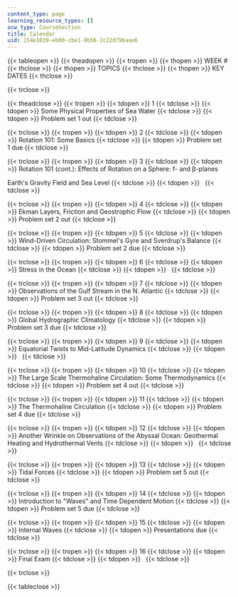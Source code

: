 ```yaml
---
content_type: page
learning_resource_types: []
ocw_type: CourseSection
title: Calendar
uid: 154e1039-eb00-cbe1-9b56-2c22d796aae6
---
```


{{< tableopen >}}
{{< theadopen >}}
{{< tropen >}}
{{< thopen >}}
WEEK #
{{< thclose >}}
{{< thopen >}}
TOPICS
{{< thclose >}}
{{< thopen >}}
KEY DATES
{{< thclose >}}

{{< trclose >}}

{{< theadclose >}}
{{< tropen >}}
{{< tdopen >}}
1
{{< tdclose >}}
{{< tdopen >}}
Some Physical Properties of Sea Water
{{< tdclose >}}
{{< tdopen >}}
Problem set 1 out
{{< tdclose >}}

{{< trclose >}}
{{< tropen >}}
{{< tdopen >}}
2
{{< tdclose >}}
{{< tdopen >}}
Rotation 101: Some Basics
{{< tdclose >}}
{{< tdopen >}}
Problem set 1 due
{{< tdclose >}}

{{< trclose >}}
{{< tropen >}}
{{< tdopen >}}
3
{{< tdclose >}}
{{< tdopen >}}
Rotation 101 (cont.): Effects of Rotation on a Sphere: f- and β-planes  
  
Earth's Gravity Field and Sea Level
{{< tdclose >}}
{{< tdopen >}}
 
{{< tdclose >}}

{{< trclose >}}
{{< tropen >}}
{{< tdopen >}}
4
{{< tdclose >}}
{{< tdopen >}}
Ekman Layers, Friction and Geostrophic Flow
{{< tdclose >}}
{{< tdopen >}}
Problem set 2 out
{{< tdclose >}}

{{< trclose >}}
{{< tropen >}}
{{< tdopen >}}
5
{{< tdclose >}}
{{< tdopen >}}
Wind-Driven Circulation: Stommel's Gyre and Sverdrup's Balance
{{< tdclose >}}
{{< tdopen >}}
Problem set 2 due
{{< tdclose >}}

{{< trclose >}}
{{< tropen >}}
{{< tdopen >}}
6
{{< tdclose >}}
{{< tdopen >}}
Stress in the Ocean
{{< tdclose >}}
{{< tdopen >}}
 
{{< tdclose >}}

{{< trclose >}}
{{< tropen >}}
{{< tdopen >}}
7
{{< tdclose >}}
{{< tdopen >}}
Observations of the Gulf Stream in the N. Atlantic
{{< tdclose >}}
{{< tdopen >}}
Problem set 3 out
{{< tdclose >}}

{{< trclose >}}
{{< tropen >}}
{{< tdopen >}}
8
{{< tdclose >}}
{{< tdopen >}}
Global Hydrographic Climatology
{{< tdclose >}}
{{< tdopen >}}
Problem set 3 due
{{< tdclose >}}

{{< trclose >}}
{{< tropen >}}
{{< tdopen >}}
9
{{< tdclose >}}
{{< tdopen >}}
Equatorial Twists to Mid-Latitude Dynamics
{{< tdclose >}}
{{< tdopen >}}
 
{{< tdclose >}}

{{< trclose >}}
{{< tropen >}}
{{< tdopen >}}
10
{{< tdclose >}}
{{< tdopen >}}
The Large Scale Thermohaline Circulation: Some Thermodynamics
{{< tdclose >}}
{{< tdopen >}}
Problem set 4 out
{{< tdclose >}}

{{< trclose >}}
{{< tropen >}}
{{< tdopen >}}
11
{{< tdclose >}}
{{< tdopen >}}
The Thermohaline Circulation
{{< tdclose >}}
{{< tdopen >}}
Problem set 4 due
{{< tdclose >}}

{{< trclose >}}
{{< tropen >}}
{{< tdopen >}}
12
{{< tdclose >}}
{{< tdopen >}}
Another Wrinkle on Observations of the Abyssal Ocean: Geothermal Heating and Hydrothermal Vents
{{< tdclose >}}
{{< tdopen >}}
 
{{< tdclose >}}

{{< trclose >}}
{{< tropen >}}
{{< tdopen >}}
13
{{< tdclose >}}
{{< tdopen >}}
Tidal Forces
{{< tdclose >}}
{{< tdopen >}}
Problem set 5 out
{{< tdclose >}}

{{< trclose >}}
{{< tropen >}}
{{< tdopen >}}
14
{{< tdclose >}}
{{< tdopen >}}
Introduction to "Waves" and Time Dependent Motion
{{< tdclose >}}
{{< tdopen >}}
Problem set 5 due
{{< tdclose >}}

{{< trclose >}}
{{< tropen >}}
{{< tdopen >}}
15
{{< tdclose >}}
{{< tdopen >}}
Internal Waves
{{< tdclose >}}
{{< tdopen >}}
Presentations due
{{< tdclose >}}

{{< trclose >}}
{{< tropen >}}
{{< tdopen >}}
16
{{< tdclose >}}
{{< tdopen >}}
Final Exam
{{< tdclose >}}
{{< tdopen >}}
 
{{< tdclose >}}

{{< trclose >}}

{{< tableclose >}}